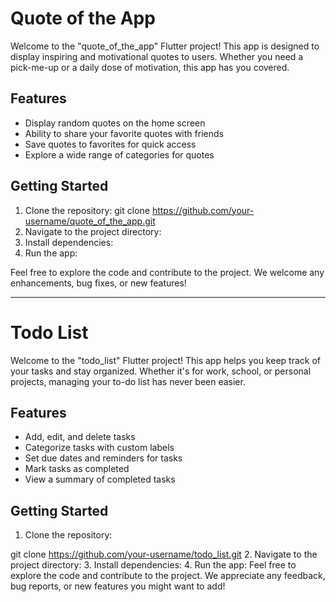 # Quote of the App

Welcome to the "quote_of_the_app" Flutter project! This app is designed to display inspiring and motivational quotes to users. Whether you need a pick-me-up or a daily dose of motivation, this app has you covered.

## Features
- Display random quotes on the home screen
- Ability to share your favorite quotes with friends
- Save quotes to favorites for quick access
- Explore a wide range of categories for quotes

## Getting Started
1. Clone the repository:
git clone https://github.com/your-username/quote_of_the_app.git
2. Navigate to the project directory:
3. Install dependencies:
4. Run the app:


Feel free to explore the code and contribute to the project. We welcome any enhancements, bug fixes, or new features!

---

# Todo List

Welcome to the "todo_list" Flutter project! This app helps you keep track of your tasks and stay organized. Whether it's for work, school, or personal projects, managing your to-do list has never been easier.

## Features
- Add, edit, and delete tasks
- Categorize tasks with custom labels
- Set due dates and reminders for tasks
- Mark tasks as completed
- View a summary of completed tasks

## Getting Started
1. Clone the repository:

git clone https://github.com/your-username/todo_list.git
2. Navigate to the project directory:
3. Install dependencies:
4. Run the app:
Feel free to explore the code and contribute to the project. We appreciate any feedback, bug reports, or new features you might want to add!
